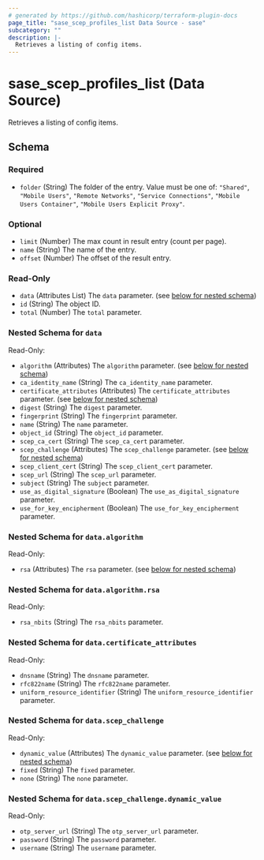 ```yaml
---
# generated by https://github.com/hashicorp/terraform-plugin-docs
page_title: "sase_scep_profiles_list Data Source - sase"
subcategory: ""
description: |-
  Retrieves a listing of config items.
---
```


# sase_scep_profiles_list (Data Source)

Retrieves a listing of config items.



<!-- schema generated by tfplugindocs -->
## Schema

### Required

- `folder` (String) The folder of the entry. Value must be one of: `"Shared"`, `"Mobile Users"`, `"Remote Networks"`, `"Service Connections"`, `"Mobile Users Container"`, `"Mobile Users Explicit Proxy"`.

### Optional

- `limit` (Number) The max count in result entry (count per page).
- `name` (String) The name of the entry.
- `offset` (Number) The offset of the result entry.

### Read-Only

- `data` (Attributes List) The `data` parameter. (see [below for nested schema](#nestedatt--data))
- `id` (String) The object ID.
- `total` (Number) The `total` parameter.

<a id="nestedatt--data"></a>
### Nested Schema for `data`

Read-Only:

- `algorithm` (Attributes) The `algorithm` parameter. (see [below for nested schema](#nestedatt--data--algorithm))
- `ca_identity_name` (String) The `ca_identity_name` parameter.
- `certificate_attributes` (Attributes) The `certificate_attributes` parameter. (see [below for nested schema](#nestedatt--data--certificate_attributes))
- `digest` (String) The `digest` parameter.
- `fingerprint` (String) The `fingerprint` parameter.
- `name` (String) The `name` parameter.
- `object_id` (String) The `object_id` parameter.
- `scep_ca_cert` (String) The `scep_ca_cert` parameter.
- `scep_challenge` (Attributes) The `scep_challenge` parameter. (see [below for nested schema](#nestedatt--data--scep_challenge))
- `scep_client_cert` (String) The `scep_client_cert` parameter.
- `scep_url` (String) The `scep_url` parameter.
- `subject` (String) The `subject` parameter.
- `use_as_digital_signature` (Boolean) The `use_as_digital_signature` parameter.
- `use_for_key_encipherment` (Boolean) The `use_for_key_encipherment` parameter.

<a id="nestedatt--data--algorithm"></a>
### Nested Schema for `data.algorithm`

Read-Only:

- `rsa` (Attributes) The `rsa` parameter. (see [below for nested schema](#nestedatt--data--algorithm--rsa))

<a id="nestedatt--data--algorithm--rsa"></a>
### Nested Schema for `data.algorithm.rsa`

Read-Only:

- `rsa_nbits` (String) The `rsa_nbits` parameter.



<a id="nestedatt--data--certificate_attributes"></a>
### Nested Schema for `data.certificate_attributes`

Read-Only:

- `dnsname` (String) The `dnsname` parameter.
- `rfc822name` (String) The `rfc822name` parameter.
- `uniform_resource_identifier` (String) The `uniform_resource_identifier` parameter.


<a id="nestedatt--data--scep_challenge"></a>
### Nested Schema for `data.scep_challenge`

Read-Only:

- `dynamic_value` (Attributes) The `dynamic_value` parameter. (see [below for nested schema](#nestedatt--data--scep_challenge--dynamic_value))
- `fixed` (String) The `fixed` parameter.
- `none` (String) The `none` parameter.

<a id="nestedatt--data--scep_challenge--dynamic_value"></a>
### Nested Schema for `data.scep_challenge.dynamic_value`

Read-Only:

- `otp_server_url` (String) The `otp_server_url` parameter.
- `password` (String) The `password` parameter.
- `username` (String) The `username` parameter.


